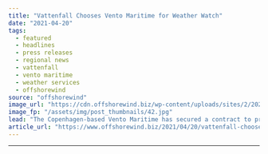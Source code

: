```yaml
---
title: "Vattenfall Chooses Vento Maritime for Weather Watch"
date: "2021-04-20"
tags: 
  - featured
  - headlines
  - press releases
  - regional news
  - vattenfall
  - vento maritime
  - weather services
  - offshorewind
source: "offshorewind"
image_url: "https://cdn.offshorewind.biz/wp-content/uploads/sites/2/2021/04/20132504/Vattenfall-Appoints-Vento-Maritime-for-Weather-Watch.jpg"
image_fp: "/assets/img/post_thumbnails/42.jpg"
lead: "The Copenhagen-based Vento Maritime has secured a contract to provide weather services for Vattenfall&#8217;s"
article_url: "https://www.offshorewind.biz/2021/04/20/vattenfall-chooses-vento-maritime-for-weather-watch/"
---
```


---
